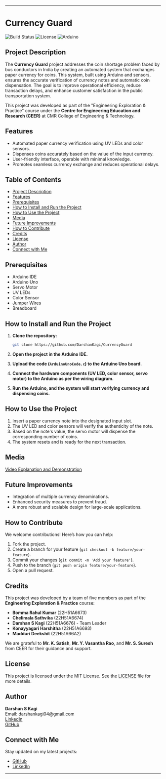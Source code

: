 
---

# Currency Guard

![Build Status](https://img.shields.io/badge/build-passing-brightgreen)
![License](https://img.shields.io/badge/license-MIT-blue)
![Arduino](https://img.shields.io/badge/Arduino-C-blue)

## Project Description

The **Currency Guard** project addresses the coin shortage problem faced by bus conductors in India by creating an automated system that exchanges paper currency for coins. This system, built using Arduino and sensors, ensures the accurate verification of currency notes and automatic coin dispensation. The goal is to improve operational efficiency, reduce transaction delays, and enhance customer satisfaction in the public transportation system.

This project was developed as part of the "Engineering Exploration & Practice" course under the **Centre for Engineering Education and Research (CEER)** at CMR College of Engineering & Technology.

## Features

- Automated paper currency verification using UV LEDs and color sensors.
- Dispenses coins accurately based on the value of the input currency.
- User-friendly interface, operable with minimal knowledge.
- Promotes seamless currency exchange and reduces operational delays.
  
## Table of Contents

- [Project Description](#project-description)
- [Features](#features)
- [Prerequisites](#prerequisites)
- [How to Install and Run the Project](#how-to-install-and-run-the-project)
- [How to Use the Project](#how-to-use-the-project)
- [Media](#media)
- [Future Improvements](#future-improvements)
- [How to Contribute](#how-to-contribute)
- [Credits](#credits)
- [License](#license)
- [Author](#author)
- [Connect with Me](#connect-with-me)

## Prerequisites

- Arduino IDE
- Arduino Uno
- Servo Motor
- UV LEDs
- Color Sensor
- Jumper Wires
- Breadboard

## How to Install and Run the Project

1. **Clone the repository:**
   ```bash
   git clone https://github.com/DarshanKagi/CurrencyGuard
   ```
   
2. **Open the project in the Arduino IDE.**

3. **Upload the code (`ArduinoUnoCode.c`) to the Arduino Uno board.**

4. **Connect the hardware components (UV LED, color sensor, servo motor) to the Arduino as per the wiring diagram.**

5. **Run the Arduino, and the system will start verifying currency and dispensing coins.**

## How to Use the Project

1. Insert a paper currency note into the designated input slot.
2. The UV LED and color sensors will verify the authenticity of the note.
3. Based on the note's value, the servo motor will dispense the corresponding number of coins.
4. The system resets and is ready for the next transaction.

## Media

[Video Explanation and Demonstration](https://drive.google.com/file/d/1b9Qj2hB1eEeSLAoiY3UMlU-2s82NO1-2/view?usp=drive_link)  

## Future Improvements

- Integration of multiple currency denominations.
- Enhanced security measures to prevent fraud.
- A more robust and scalable design for large-scale applications.

## How to Contribute

We welcome contributions! Here’s how you can help:
1. Fork the project.
2. Create a branch for your feature (`git checkout -b feature/your-feature`).
3. Commit your changes (`git commit -m 'Add your feature'`).
4. Push to the branch (`git push origin feature/your-feature`).
5. Open a pull request.

## Credits

This project was developed by a team of five members as part of the **Engineering Exploration & Practice** course:
- **Bomma Rahul Kumar** (22H51A6673)
- **Chelimala Sathvika** (22H51A6674)
- **Darshan S Kagi** (22H51A6676) - Team Leader
- **Konayyagari Harshitha** (22H51A6693)
- **Madduri Deekshit** (22H51A66A2)

We are grateful to **Mr. K. Satish**, **Mr. Y. Vasantha Rao**, and **Mr. S. Suresh** from CEER for their guidance and support.

## License

This project is licensed under the MIT License. See the [LICENSE](LICENSE) file for more details.

## Author

**Darshan S Kagi**  
Email: darshankagi04@gmail.com  
[LinkedIn](https://www.linkedin.com/in/darshan-kagi-938836255)  
[GitHub](https://github.com/DarshanKagi)

## Connect with Me

Stay updated on my latest projects:
- [GitHub](https://github.com/DarshanKagi)
- [LinkedIn](https://www.linkedin.com/in/darshan-kagi-938836255)

---
